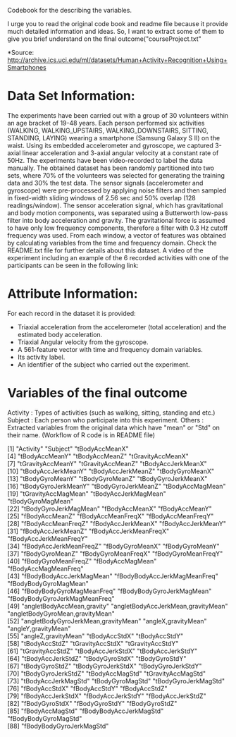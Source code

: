 Codebook for the describing the variables.

I urge you to read the original code book and readme file because it provide much detailed information and ideas.
So, I want to extract some of them to give you brief understand on the final outcome("courseProject.txt"

  *Source: http://archive.ics.uci.edu/ml/datasets/Human+Activity+Recognition+Using+Smartphones

Data Set Information:
======================================
The experiments have been carried out with a group of 30 volunteers within an age bracket of 19-48 years. Each person performed six activities (WALKING, WALKING_UPSTAIRS, WALKING_DOWNSTAIRS, SITTING, STANDING, LAYING) wearing a smartphone (Samsung Galaxy S II) on the waist. Using its embedded accelerometer and gyroscope, we captured 3-axial linear acceleration and 3-axial angular velocity at a constant rate of 50Hz. The experiments have been video-recorded to label the data manually. The obtained dataset has been randomly partitioned into two sets, where 70% of the volunteers was selected for generating the training data and 30% the test data. 
The sensor signals (accelerometer and gyroscope) were pre-processed by applying noise filters and then sampled in fixed-width sliding windows of 2.56 sec and 50% overlap (128 readings/window). The sensor acceleration signal, which has gravitational and body motion components, was separated using a Butterworth low-pass filter into body acceleration and gravity. The gravitational force is assumed to have only low frequency components, therefore a filter with 0.3 Hz cutoff frequency was used. From each window, a vector of features was obtained by calculating variables from the time and frequency domain.
Check the README.txt file for further details about this dataset. 
A video of the experiment including an example of the 6 recorded activities with one of the participants can be seen in the following link:


Attribute Information:
======================================================
For each record in the dataset it is provided: 
- Triaxial acceleration from the accelerometer (total acceleration) and the estimated body acceleration. 
- Triaxial Angular velocity from the gyroscope. 
- A 561-feature vector with time and frequency domain variables. 
- Its activity label. 
- An identifier of the subject who carried out the experiment.

Variables of the final outcome 
===============================================================================
Activity : Types of activities (such as walking, sitting, standing and etc.)
Subject : Each person who participate into this experiment.
Others : Extracted variables from the original data which have "mean" or "Std" on their name. 
(Workflow of R code is in README file)

 [1] "Activity"                           "Subject"                            "tBodyAccMeanX"                     
 [4] "tBodyAccMeanY"                      "tBodyAccMeanZ"                      "tGravityAccMeanX"                  
 [7] "tGravityAccMeanY"                   "tGravityAccMeanZ"                   "tBodyAccJerkMeanX"                 
[10] "tBodyAccJerkMeanY"                  "tBodyAccJerkMeanZ"                  "tBodyGyroMeanX"                    
[13] "tBodyGyroMeanY"                     "tBodyGyroMeanZ"                     "tBodyGyroJerkMeanX"                
[16] "tBodyGyroJerkMeanY"                 "tBodyGyroJerkMeanZ"                 "tBodyAccMagMean"                   
[19] "tGravityAccMagMean"                 "tBodyAccJerkMagMean"                "tBodyGyroMagMean"                  
[22] "tBodyGyroJerkMagMean"               "fBodyAccMeanX"                      "fBodyAccMeanY"                     
[25] "fBodyAccMeanZ"                      "fBodyAccMeanFreqX"                  "fBodyAccMeanFreqY"                 
[28] "fBodyAccMeanFreqZ"                  "fBodyAccJerkMeanX"                  "fBodyAccJerkMeanY"                 
[31] "fBodyAccJerkMeanZ"                  "fBodyAccJerkMeanFreqX"              "fBodyAccJerkMeanFreqY"             
[34] "fBodyAccJerkMeanFreqZ"              "fBodyGyroMeanX"                     "fBodyGyroMeanY"                    
[37] "fBodyGyroMeanZ"                     "fBodyGyroMeanFreqX"                 "fBodyGyroMeanFreqY"                
[40] "fBodyGyroMeanFreqZ"                 "fBodyAccMagMean"                    "fBodyAccMagMeanFreq"               
[43] "fBodyBodyAccJerkMagMean"            "fBodyBodyAccJerkMagMeanFreq"        "fBodyBodyGyroMagMean"              
[46] "fBodyBodyGyroMagMeanFreq"           "fBodyBodyGyroJerkMagMean"           "fBodyBodyGyroJerkMagMeanFreq"      
[49] "angletBodyAccMean,gravity"          "angletBodyAccJerkMean,gravityMean"  "angletBodyGyroMean,gravityMean"    
[52] "angletBodyGyroJerkMean,gravityMean" "angleX,gravityMean"                 "angleY,gravityMean"                
[55] "angleZ,gravityMean"                 "tBodyAccStdX"                       "tBodyAccStdY"                      
[58] "tBodyAccStdZ"                       "tGravityAccStdX"                    "tGravityAccStdY"                   
[61] "tGravityAccStdZ"                    "tBodyAccJerkStdX"                   "tBodyAccJerkStdY"                  
[64] "tBodyAccJerkStdZ"                   "tBodyGyroStdX"                      "tBodyGyroStdY"                     
[67] "tBodyGyroStdZ"                      "tBodyGyroJerkStdX"                  "tBodyGyroJerkStdY"                 
[70] "tBodyGyroJerkStdZ"                  "tBodyAccMagStd"                     "tGravityAccMagStd"                 
[73] "tBodyAccJerkMagStd"                 "tBodyGyroMagStd"                    "tBodyGyroJerkMagStd"               
[76] "fBodyAccStdX"                       "fBodyAccStdY"                       "fBodyAccStdZ"                      
[79] "fBodyAccJerkStdX"                   "fBodyAccJerkStdY"                   "fBodyAccJerkStdZ"                  
[82] "fBodyGyroStdX"                      "fBodyGyroStdY"                      "fBodyGyroStdZ"                     
[85] "fBodyAccMagStd"                     "fBodyBodyAccJerkMagStd"             "fBodyBodyGyroMagStd"               
[88] "fBodyBodyGyroJerkMagStd"           
